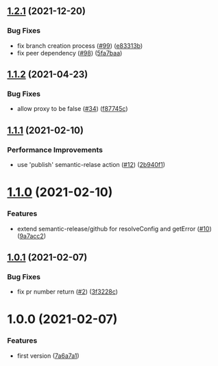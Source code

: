 ## [1.2.1](https://github.com/asbiin/semantic-release-github-pullrequest/compare/v1.2.0...v1.2.1) (2021-12-20)


### Bug Fixes

* fix branch creation process ([#99](https://github.com/asbiin/semantic-release-github-pullrequest/issues/99)) ([e83313b](https://github.com/asbiin/semantic-release-github-pullrequest/commit/e83313b500d2d74ddd01b20fac13769302eb4713))
* fix peer dependency ([#98](https://github.com/asbiin/semantic-release-github-pullrequest/issues/98)) ([5fa7baa](https://github.com/asbiin/semantic-release-github-pullrequest/commit/5fa7baad1eea9a348f085939a476c09671a52527))

## [1.1.2](https://github.com/asbiin/semantic-release-github-pullrequest/compare/v1.1.1...v1.1.2) (2021-04-23)


### Bug Fixes

* allow proxy to be false ([#34](https://github.com/asbiin/semantic-release-github-pullrequest/issues/34)) ([f87745c](https://github.com/asbiin/semantic-release-github-pullrequest/commit/f87745c3008758807c80ed5a2f4e2e5443a91ac8))

## [1.1.1](https://github.com/asbiin/semantic-release-github-pullrequest/compare/v1.1.0...v1.1.1) (2021-02-10)


### Performance Improvements

* use 'publish' semantic-relase action ([#12](https://github.com/asbiin/semantic-release-github-pullrequest/issues/12)) ([2b940f1](https://github.com/asbiin/semantic-release-github-pullrequest/commit/2b940f1da02f2d35a222a4e2332bca1d5fd6d55d))

# [1.1.0](https://github.com/asbiin/semantic-release-github-pullrequest/compare/v1.0.1...v1.1.0) (2021-02-10)


### Features

* extend semantic-release/github for resolveConfig and getError ([#10](https://github.com/asbiin/semantic-release-github-pullrequest/issues/10)) ([9a7acc2](https://github.com/asbiin/semantic-release-github-pullrequest/commit/9a7acc25cc435724ba0be24ae8463603687a2ba6))

## [1.0.1](https://github.com/asbiin/semantic-release-github-pullrequest/compare/v1.0.0...v1.0.1) (2021-02-07)


### Bug Fixes

* fix pr number return ([#2](https://github.com/asbiin/semantic-release-github-pullrequest/issues/2)) ([3f3228c](https://github.com/asbiin/semantic-release-github-pullrequest/commit/3f3228c9cc7e5a2084ad084dcf8a3a5530761443))

# 1.0.0 (2021-02-07)


### Features

* first version ([7a6a7a1](https://github.com/asbiin/semantic-release-github-pullrequest/commit/7a6a7a1f00a2a297ff392630355fdc256c6de341))
